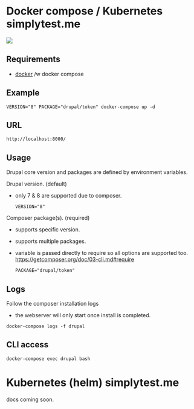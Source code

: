 # Docker compose / Kubernetes simplytest.me

![](https://tokei.rs/b1/github/thom8/simplytest)

## Requirements

- [docker](https://docs.docker.com/engine/installation/) /w docker compose

## Example

`VERSION="8" PACKAGE="drupal/token" docker-compose up -d`

## URL

`http://localhost:8000/`

## Usage

Drupal core version and packages are defined by environment variables.

Drupal version. (default) 
 - only 7 & 8 are supported due to composer.

    `VERSION="8"`

Composer package(s). (required)
  - supports specific version.
  - supports multiple packages.
  - variable is passed directly to require so all options are supported too.
  https://getcomposer.org/doc/03-cli.md#require

    `PACKAGE="drupal/token"`

## Logs

Follow the composer installation logs
  - the webserver will only start once install is completed. 

`docker-compose logs -f drupal`

## CLI access

`docker-compose exec drupal bash`

# Kubernetes (helm) simplytest.me

docs coming soon.
